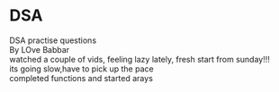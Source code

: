 # DSA
DSA practise questions
<br> By LOve Babbar
<br> watched a couple of vids, feeling lazy lately, fresh start from sunday!!!
<br> its going slow,have to pick up the pace
<br> completed functions and started arays
